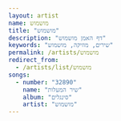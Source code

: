 ```yaml
---
layout: artist
name: מושמוש
title: "מושמוש"
description: "דף האמן מושמוש"
keywords: "שירים, מוזיקה, מושמוש"
permalink: /artists/מושמוש
redirect_from:
  - /artists/list/מושמוש
songs:
  - number: "32890"
    name: "שיר המעלות"
    album: "סינגלים"
    artist: "מושמוש"
---
```

